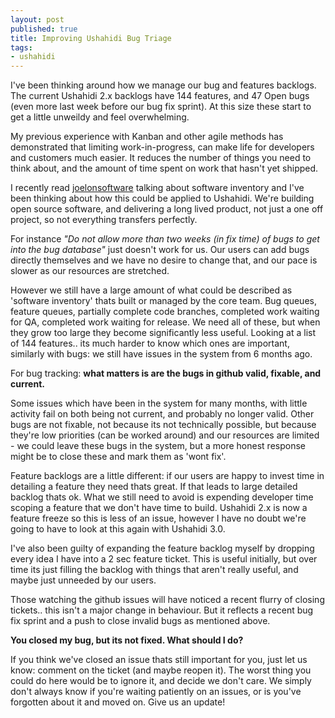 ```yaml
---
layout: post
published: true
title: Improving Ushahidi Bug Triage
tags:
- ushahidi
---
```


I've been thinking around how we manage our bug and features backlogs.
The current Ushahidi 2.x backlogs have 144 features, and 47 Open bugs (even more last week before our bug fix sprint). At this size these start to get a little unweildy and feel overwhelming.

My previous experience with Kanban and other agile methods has demonstrated that limiting work-in-progress, can make life for developers and customers much easier. It reduces the number of things you need to think about, and the amount of time spent on work that hasn't yet shipped.

I recently read [joelonsoftware](http://www.joelonsoftware.com/items/2012/07/09.html) talking about software inventory and I've been thinking about how this could be applied to Ushahidi.
We're building open source software, and delivering a long lived product, not just a one off project, so not everything transfers perfectly.

For instance _"Do not allow more than two weeks (in fix time) of bugs to get into the bug database"_ just doesn't work for us. Our users can add bugs directly themselves and we have no desire to change that, and our pace is slower as our resources are stretched.

However we still have a  large amount of what could be described as 'software inventory' thats built or managed by the core team. Bug queues, feature queues, partially complete code branches, completed work waiting for QA, completed work waiting for release. We need all of these, but when they grow too large they become significantly less useful. Looking at a list of 144 features.. its much harder to know which ones are important, similarly with bugs: we still have issues in the system from 6 months ago.

For bug tracking: **what matters is are the bugs in github valid, fixable, and current.**

Some issues which have been in the system for many months, with little activity fail on both being not current, and probably no longer valid.
Other bugs are not fixable, not because its not technically possible, but because they're low priorities (can be worked around) and our resources are limited - we could leave these bugs in the system, but a more honest response might be to close these and mark them as 'wont fix'.

Feature backlogs are a little different: if our users are happy to invest time in detailing a feature they need thats great. If that leads to large detailed backlog thats ok. What we still need to avoid is expending developer time scoping a feature that we don't have time to build. Ushahidi 2.x is now a feature freeze so this is less of an issue, however I have no doubt we're going to have to look at this again with Ushahidi 3.0.

I've also been guilty of expanding the feature backlog myself by dropping every idea I have into a 2 sec feature ticket. This is useful initially, but over time its just filling the backlog with things that aren't really useful, and maybe just unneeded by our users.

Those watching the github issues will have noticed a recent flurry of closing tickets.. this isn't a major change in behaviour. But it reflects a recent bug fix sprint and a push to close invalid bugs as mentioned above.

**You closed my bug, but its not fixed. What should I do?**

If you think we've closed an issue thats still important for you, just let us know: comment on the ticket (and maybe reopen it). The worst thing you could do here would be to ignore it, and decide we don't care. We simply don't always know if you're waiting patiently on an issues, or is you've forgotten about it and moved on. Give us an update!

